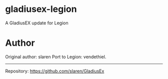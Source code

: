 # gladiusex-legion
A GladiusEX update for Legion

# Author
Original author: slaren
Port to Legion: vendethiel.


-----

Repository: https://github.com/slaren/GladiusEx